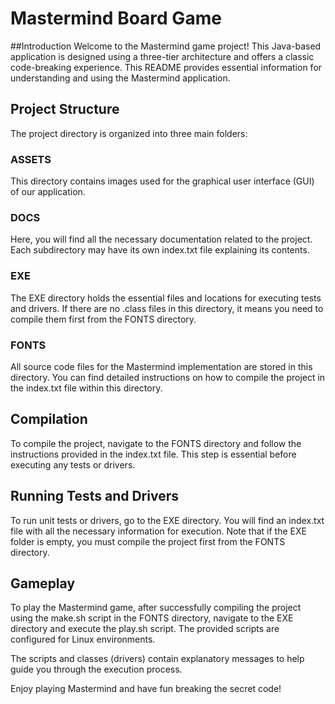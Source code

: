 # Mastermind Board Game
##Introduction
Welcome to the Mastermind game project! This Java-based application is designed using a three-tier architecture and offers a classic code-breaking experience. This README provides essential information for understanding and using the Mastermind application.

## Project Structure
The project directory is organized into three main folders:

### ASSETS
This directory contains images used for the graphical user interface (GUI) of our application.

### DOCS
Here, you will find all the necessary documentation related to the project. Each subdirectory may have its own index.txt file explaining its contents.

### EXE
The EXE directory holds the essential files and locations for executing tests and drivers. If there are no .class files in this directory, it means you need to compile them first from the FONTS directory.

### FONTS
All source code files for the Mastermind implementation are stored in this directory. You can find detailed instructions on how to compile the project in the index.txt file within this directory.

## Compilation
To compile the project, navigate to the FONTS directory and follow the instructions provided in the index.txt file. This step is essential before executing any tests or drivers.

## Running Tests and Drivers
To run unit tests or drivers, go to the EXE directory. You will find an index.txt file with all the necessary information for execution. Note that if the EXE folder is empty, you must compile the project first from the FONTS directory.

## Gameplay
To play the Mastermind game, after successfully compiling the project using the make.sh script in the FONTS directory, navigate to the EXE directory and execute the play.sh script. The provided scripts are configured for Linux environments.

The scripts and classes (drivers) contain explanatory messages to help guide you through the execution process.

Enjoy playing Mastermind and have fun breaking the secret code!